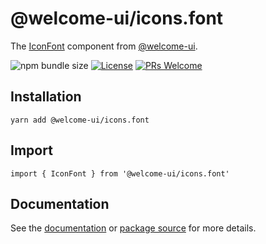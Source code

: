 # @welcome-ui/icons.font

The [IconFont](http://welcome-ui.com/components/icon-font) component from [@welcome-ui](http://welcome-ui.com).

![npm bundle size](https://img.shields.io/bundlephobia/minzip/@welcome-ui/icons.font) [![License](https://img.shields.io/npm/l/welcome-ui.svg)](https://github.com/WTTJ/welcome-ui/blob/master/LICENSE) [![PRs Welcome](https://img.shields.io/badge/PRs-welcome-mediumspringgreen.svg)](ttps://github.com/WTTJ/welcome-ui/blob/master/CONTRIBUTING.md)

## Installation

    yarn add @welcome-ui/icons.font

## Import

    import { IconFont } from '@welcome-ui/icons.font'

## Documentation

See the [documentation](http://welcome-ui.com/components/icon-font) or [package source](https://github.com/WTTJ/welcome-ui/tree/master/packages/IconFont) for more details.
